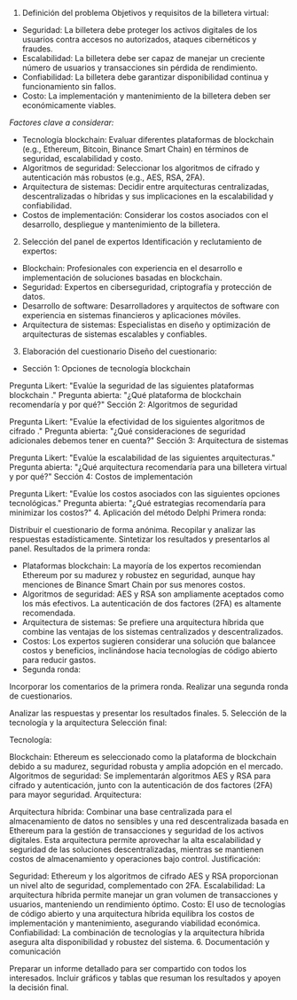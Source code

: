 1. Definición del problema
Objetivos y requisitos de la billetera virtual:

- Seguridad: La billetera debe proteger los activos digitales de los usuarios contra accesos no autorizados, ataques cibernéticos y fraudes.
- Escalabilidad: La billetera debe ser capaz de manejar un creciente número de usuarios y transacciones sin pérdida de rendimiento.
- Confiabilidad: La billetera debe garantizar disponibilidad continua y funcionamiento sin fallos.
- Costo: La implementación y mantenimiento de la billetera deben ser económicamente viables.

*Factores clave a considerar:*

- Tecnología blockchain: Evaluar diferentes plataformas de blockchain (e.g., Ethereum, Bitcoin, Binance Smart Chain) en términos de seguridad, escalabilidad y costo.
- Algoritmos de seguridad: Seleccionar los algoritmos de cifrado y autenticación más robustos (e.g., AES, RSA, 2FA).
- Arquitectura de sistemas: Decidir entre arquitecturas centralizadas, descentralizadas o híbridas y sus implicaciones en la escalabilidad y confiabilidad.
- Costos de implementación: Considerar los costos asociados con el desarrollo, despliegue y mantenimiento de la billetera.

2. Selección del panel de expertos
Identificación y reclutamiento de expertos:

- Blockchain: Profesionales con experiencia en el desarrollo e implementación de soluciones basadas en blockchain.
- Seguridad: Expertos en ciberseguridad, criptografía y protección de datos.
- Desarrollo de software: Desarrolladores y arquitectos de software con experiencia en sistemas financieros y aplicaciones móviles.
- Arquitectura de sistemas: Especialistas en diseño y optimización de arquitecturas de sistemas escalables y confiables.

3. Elaboración del cuestionario
Diseño del cuestionario:

- Sección 1: Opciones de tecnología blockchain

Pregunta Likert: "Evalúe la seguridad de las siguientes plataformas blockchain ."
Pregunta abierta: "¿Qué plataforma de blockchain recomendaría y por qué?"
Sección 2: Algoritmos de seguridad

Pregunta Likert: "Evalúe la efectividad de los siguientes algoritmos de cifrado ."
Pregunta abierta: "¿Qué consideraciones de seguridad adicionales debemos tener en cuenta?"
Sección 3: Arquitectura de sistemas

Pregunta Likert: "Evalúe la escalabilidad de las siguientes arquitecturas."
Pregunta abierta: "¿Qué arquitectura recomendaría para una billetera virtual y por qué?"
Sección 4: Costos de implementación

Pregunta Likert: "Evalúe los costos asociados con las siguientes opciones tecnológicas."
Pregunta abierta: "¿Qué estrategias recomendaría para minimizar los costos?"
4. Aplicación del método Delphi
Primera ronda:

Distribuir el cuestionario de forma anónima.
Recopilar y analizar las respuestas estadísticamente.
Sintetizar los resultados y presentarlos al panel.
Resultados de la primera ronda:

- Plataformas blockchain: La mayoría de los expertos recomiendan Ethereum por su madurez y robustez en seguridad, aunque hay menciones de Binance Smart Chain por sus menores costos.
- Algoritmos de seguridad: AES y RSA son ampliamente aceptados como los más efectivos. La autenticación de dos factores (2FA) es altamente recomendada.
- Arquitectura de sistemas: Se prefiere una arquitectura híbrida que combine las ventajas de los sistemas centralizados y descentralizados.
- Costos: Los expertos sugieren considerar una solución que balancee costos y beneficios, inclinándose hacia tecnologías de código abierto para reducir gastos.
- Segunda ronda:

Incorporar los comentarios de la primera ronda.
Realizar una segunda ronda de cuestionarios.

Analizar las respuestas y presentar los resultados finales.
5. Selección de la tecnología y la arquitectura
Selección final:

Tecnología:

Blockchain: Ethereum es seleccionado como la plataforma de blockchain debido a su madurez, seguridad robusta y amplia adopción en el mercado.
Algoritmos de seguridad: Se implementarán algoritmos AES y RSA para cifrado y autenticación, junto con la autenticación de dos factores (2FA) para mayor seguridad.
Arquitectura:

Arquitectura híbrida: Combinar una base centralizada para el almacenamiento de datos no sensibles y una red descentralizada basada en Ethereum para la gestión de transacciones y seguridad de los activos digitales. Esta arquitectura permite aprovechar la alta escalabilidad y seguridad de las soluciones descentralizadas, mientras se mantienen costos de almacenamiento y operaciones bajo control.
Justificación:

Seguridad: Ethereum y los algoritmos de cifrado AES y RSA proporcionan un nivel alto de seguridad, complementado con 2FA.
Escalabilidad: La arquitectura híbrida permite manejar un gran volumen de transacciones y usuarios, manteniendo un rendimiento óptimo.
Costo: El uso de tecnologías de código abierto y una arquitectura híbrida equilibra los costos de implementación y mantenimiento, asegurando viabilidad económica.
Confiabilidad: La combinación de tecnologías y la arquitectura híbrida asegura alta disponibilidad y robustez del sistema.
6. Documentación y comunicación

Preparar un informe detallado para ser compartido con todos los interesados.
Incluir gráficos y tablas que resuman los resultados y apoyen la decisión final.